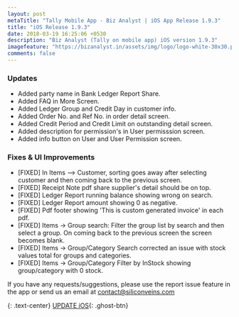 ```yaml
---
layout: post
metaTitle: "Tally Mobile App - Biz Analyst | iOS App Release 1.9.3"
title: "iOS Release 1.9.3"
date: 2018-03-19 16:25:06 +0530
description: "Biz Analyst (Tally on mobile app) iOS version 1.9.3"
imagefeature: "https://bizanalyst.in/assets/img/logo/logo-white-30x30.png"
comments: false
---
```


### Updates
 - Added party name in Bank Ledger Report Share.
 - Added FAQ in More Screen.
 - Added Ledger Group and Credit Day in customer info.
 - Added Order No. and Ref No. in order detail screen.
 - Added Credit Period and Credit Limit on outstanding detail screen.
 - Added description for permission's in User permisssion screen.
 - Added info button on User and User Permission screen.

### Fixes & UI Improvements
 - [FIXED] In Items --> Customer, sorting goes away after selecting customer and then coming back to the previous screen.
 - [FIXED] Receipt Note pdf share supplier's detail should be on top.
 - [FIXED] Ledger Report running balance showing wrong on search.
 - [FIXED] Ledger Report amount showing 0 as negative.
 - [FIXED] Pdf footer showing 'This is custom generated invoice' in each pdf.
 - [FIXED] Items -> Group search: Filter the group list by search and then select a group. On coming back to the previous screen the screen becomes blank.
 - [FIXED] Items -> Group/Category Search corrected an issue with stock values total for groups and categories.
 - [FIXED] Items -> Group/Category Filter by InStock showing group/category with 0 stock.


If you have any requests/suggestions, please use the report issue feature in the app or send us an email at contact@siliconveins.com


{: .text-center}
[UPDATE iOS](https://itunes.apple.com/us/app/biz-analyst/id1164789740){: .ghost-btn}


